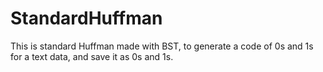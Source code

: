# StandardHuffman
This is standard Huffman made with BST, to generate a code of 0s and 1s for a text data, and save it as 0s and 1s.
